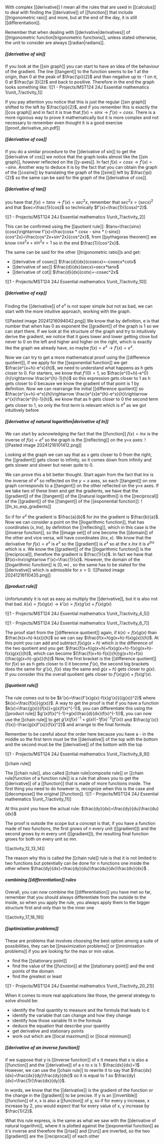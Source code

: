With complex [[derivative]] I mean all the rules that are used in [[calculus]] to deal with finding the [[derivative]] of [[function]] that include [[trigonometric raio]] and more, but at the end of the day, it is still [[differentiation]].

Remember that when dealing with [[derivative|derivatives]] of [[trigonometric function|trigonometric functions]], unless stated otherwise, the unit to consider are always [[radian|radians]].

##### [[derivative of sin]]

If you look at the [[sin graph]] you can start to have an idea of the behaviour of the gradient. The line [[tangent]] to the function seems to be 1 at the origin, than 0 at the peak of $\frac{\pi}{2}$ and than negative up to -1 on $\pi$, 0 at $\frac{\pi 3}{2}$ and back to positive.
Therefore in the end the graph looks something like:
![[1 - Projects/MST124 24J Essential mathematics 1/unit_7/activity_1]]

If you pay attention you notice that this is just the regular [[sin graph]] shifted to the left by $\frac{\pi}{2}$, and if you remember this is exactly the [[cos graph]] and in fact it is true that $f(x)=sinx \rightarrow f'(x)=cosx$. There is a more rigorous way to prove it mathematically but it is more complex and not necessary to remember even thought it is a good exercise [[proof_derivative_sin.pdf]]

##### [[derivative of cos]]

If you do a similar procedure to the [[derivative of sin]] to get the [[derivative of cos]] we notice that the graph looks almost like the [[sin graph]], however reflected on the [[y-axes]].
In fact $f(x)=cosx\rightarrow f'(x)=-sinx$.
Another way to deduce it is by the fact that you can obtain the graph of the [[cosine]] by translating the graph of the [[sine]] left by $\frac{\pi}{2}$ so the same can be said for the graph of the [[derivative of cos]].

##### [[derivative of tan]]

you have that $f(x)=tanx\rightarrow f'(x)=sec^2x$, remember that $sec^2x=(secx)^2$ and that $sec=\frac{1}{cos}$ so technically $f'(x)=\frac{1}{(cosx)^2}$.

![[1 - Projects/MST124 24J Essential mathematics 1/unit_7/activity_2]]

This can be confirmed using the [[quotient rule]]:
$tanx=\frac{sinx}{cosx}\rightarrow f'(x)=\frac{cosx * cosx - sinx * (-sinx)}{cos^2x}=\frac{cos^2x+sin^2x}{cos^2x}$, from [[pythagoras theorem]] we know $cos^2x+sin^2x = 1$ so in the end $\frac{1}{cos^2x}$.

The same can be said for the other [[trigonometric ratio]]s and get:
- [[derivative of cosec]] $\frac{d}{dx}(cosecx)=-cosecx*cotx$
- [[derivative of sec]] $\frac{d}{dx}(secx)=secx*tanx$
- [[derivative of cot]] $\frac{d}{dx}(cotx)=-cosec^2x$

![[1 - Projects/MST124 24J Essential mathematics 1/unit_7/activity_10]]

##### [[derivative of exp]]


Finding the [[derivative]] of $e^x$ is not super simple but not as bad, we can start with the more intuitive approach, working with the graph.

![[Pasted image 20241216094042.png]]
We know that by definition, e is that number that when has 0 as exponent the [[gradient]] of the graph is 1 so we can start there.
If we look at the structure of the graph and try to intuitively derive the gradient, we notice that it goes lower and lower getting close but never to 0 on the left and higher and higher on the right, which is exactly like the graph we already have, so maybe $f(x)=e^x\rightarrow f'(x)=e^x$.

Now we can try to get a more mathematical proof using the [[difference quotient]], if we apply for the [[exponential function]] we get $\frac{e^{x+h}-e^x}{h}$, we need to understand what happens as h gets closer to 0.
For starters, we know that $f'(0)=1$, so $\frac{e^{0+h}-e^0}{h}\rightarrow \frac{e^{h}-1}{h}$ so this expression gets closer to 1 as h gets closer to 0 because we know the gradient of that point is 1 by definition.
Now we can rearrange the initial [[difference quotient]] so $\frac{e^{x+h}-e^x}{h}\rightarrow \frac{e^{x}e^{h}-e^x}{h}\rightarrow e^{x}\frac{e^{h}-1}{h}$, we know that as h gets closer to 0 the second term gets closer to 1, so only the first term is relevant which is $e^x$ as we got intuitively before

##### [[derivative of natural logarithm|derivative of ln]]

We can start by acknowledging the fact that the [[function]] $f(x)=lnx$ is the inverse of $f(x)=e^x$ so the graph is the [[reflecting]] on the y=x axes:
![[Pasted image 20241216101412.png]]

Looking at the graph we can say that as x gets closer to 0 from the right, the [[gradient]] gets closer to infinity, so it comes down from infinity and gets slower and slower but never quite to 0.

We can prove this a bit better thought. Start again from the fact that $lnx$ is the inverse of $e^x$ so reflected on the $y=x$ axes, so each [[tangent]] on one graph corresponds to a [[tangent]] on the other reflected on the y=x axes.
If we take two of these linen and get the gradients, we have that the [[gradient]] of the [[tangent]] of the [[natural logarithm]] is the [[reciprocal]] of the [[gradient]] of the [[tangent]] of the [[exponential function]]:
![[ln_to_exp_gradients]]

So if for $e^x$ the gradient is $\frac{a}{b}$ for $lnx$ the gradient is $\frac{b}{a}$. Now we can consider a point on the [[logarithmic function]], that has coordinates $(x,lnx)$, by definition the [[reflecting]], which in this case is the [[inverse function]], so the [[image set]] of one become the [[domain]] of the other and vice versa, will have coordinates $(lnx,x)$. We know that the derivative for $f(x)=e^x$ is $e^x$ so the [[gradient]] is $e^x$ so at the x $lnx$ it is $e^{lnx}$ which is x. We know the [[gradient]] of the [[logarithmic function]] is the [[reciprocal]], therefore the gradient is $\frac{1}{x}$.
In fact we have that $f(x)=lnx\rightarrow f'(x)=\frac{1}{x}$.
However, the domain of the [[logarithmic function]] is $[0,\infty)$ , so the same has to be stated for the [[derivative]] which is admissible for $x>0$.
![[Pasted image 20241216110435.png]]

##### [[product rule]]

Unfortunately it is not as easy as multiply the [[derivative]], but it is also not that bad.
$k(x)=f(x)g(x)\rightarrow k'(x)=f(x)g'(x)+f'(x)g(x)$

![[1 - Projects/MST124 24J Essential mathematics 1/unit_7/activity_4_5]]

![[1 - Projects/MST124 24J Essential mathematics 1/unit_7/activity_6_7]]

The proof start from the [[difference quotient]] again, if $k(x)=f(x)g(x)$ than $\frac{k(x+h)-k(x)}{h}$ so we can say $\frac{f(x+h)g(x+h)-f(x)g(x)}{h}$.
At this point you can add and subtract $f(x)g(x+h)$ which is the difference of the two quotient and you get:
$\frac{f(x+h)g(x+h)+f(x)g(x+h)-f(x)g(x+h)-f(x)g(x)}{h}$, which can become $(\frac{f(x+h)-f(x)}{h})g(x+h)+f(x)(\frac{g(x+h)-g(x)}{h})$
Now, the first bracket is the [[difference quotient]] for $f(x)$ so as h gets closer to 0 it become $f'(x)$, the second big brackets does the same for $g'(x)$, $f(x)$ stay the same and $g(x+h)$ gets closer to $g(x)$.
If you consider this the overall quotient gets closer to $f'(x)g(x)+f(x)g'(x)$.

##### [[quotient rule]]

The rule comes out to be $k'(x)=\frac{f'(x)g(x)-f(x)g'(x)}{(g(x))^2}$ where $k(x)=\frac{f(x)}{g(x)}$.
A way to get the proof is that if you have a function $k(x)=\frac{g(x)}{f(x)}=g(x)f(x)^{-1}$, you can differentiate this using the [[product rule]] $g'(x)f(x)^{-1}+g(x)\frac{d}{dx}(f(x)^{-1})$, you can now use the [[chain rule]] to get $g'(x)f(x)^{-1}+g(x)(-1f(x)^{-2})f'(x))$ and $\frac{g'(x)}{f(x)}-\frac{g(x)f'(x)}{f(x)^2}$ and arrange to the final formula.

Remember to be careful about the order here because you have a - in the middle so the first term must be the [[derivative]] of the top with the bottom and the second must be the [[derivative]] of the bottom with the top

![[1 - Projects/MST124 24J Essential mathematics 1/unit_7/activity_8_9]]

[[chain rule]]

The [[chain rule]], also called [[chain rule|composite rule]] or [[chain rule|function of a function rule]] is a rule that allows you to get the [[derivative]] of a [[function]] that is made of more functions inside.
The first thing you need to do however is, recognize when this is the case and [[decompose]] the original [[function]].
![[1 - Projects/MST124 24J Essential mathematics 1/unit_7/activity_11]]

At this point you have the actual rule:
	$\frac{dy}{dx}=\frac{dy}{du}\frac{du}{dx}$

The proof is outside the scope but a concept is that, if you have a function made of two functions, the first grows of n every unit ([[gradient]]) and the second grows by m every unit ([[gradient]]), the resulting final function grows for both on every unit so $mn$.

![[activity_12_13_14]]


The reason why this is called the [[chain rule]] rule is that it is not limited to two functions but potentially can be done for n functions one inside the other where $\frac{dy}{dx}=\frac{dy}{du}\frac{du}{dv}\frac{dv}{dx}$ .

##### combining [[differentiation]] rules

Overall, you can now combine the [[differentiation]] you have met so far, remember that you should always differentiate from the outside to the inside, so when you apply the rule, you always apply them to the bigger structure first and only than to the inner one

![[activity_17_18_19]]

##### [[optimization problems]]

These are problems that involves choosing the best option among a suite of possibilities, they can be [[maximization problems]] or [[minimisation problems]] if you are looking for the max or min value.

- find the [[stationary point]]
- find the value of the [[function]] at the [[stationary point]] and the end points of the domain
- find the greatest or least

![[1 - Projects/MST124 24J Essential mathematics 1/unit_7/activity_20_21]]

When it comes to more real applications like those, the general strategy to solve should be:
- identify the final quantity to measure and the formula that leads to it
- identify the variable that can change and how they change
- identify how those variable fit in the formula
- deduce the equation that describe your quantity
- get derivative and stationary points
- work out which are [[local maximum]] or [[local minimum]]


##### [[derivative of an inverse function]]

if we suppose that y is [[inverse function]] of x it means that x is also a [[function]] and the [[derivative]] of a x to x is 1:
$\frac{dx}{dx}=1$
However, we can use the [[chain rule]] to rewrite it to say that $\frac{dx}{dx}=\frac{dx}{dy}\frac{dy}{dx}$ so it is equal to 1 so $\frac{dy}{dx}=\frac{1}{\frac{dx}{dy}}$.

In words, we know that the [[derivative]] is the gradient of the function or the change in the [[gradient]] to be precise. If y is an [[invertible]] [[function]] of x, x is also a [[function]] of y, so if for every y increase, x increase by 2, you would expect that for every value of x, y increase by $\frac{1}{2}$.	

What this rule express, is the same as what we saw with the [[derivative of natural logarithm]], where it is plotted against the [[exponential function]] as it's inverse and therefore the [[rise]] and [[run]] are inverted, so the two [[gradient]] are the [[reciprocal]] of each other


